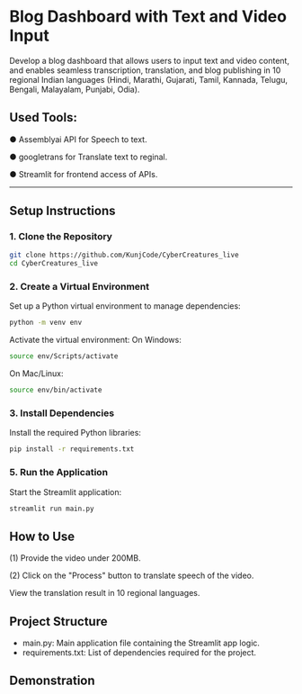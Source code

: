 # Blog Dashboard with Text and Video Input

Develop a blog dashboard that allows users to input text and video content, and enables seamless transcription, translation, and blog publishing in 10 regional Indian languages (Hindi, Marathi, Gujarati, Tamil, Kannada, Telugu, Bengali, Malayalam, Punjabi, Odia).

## Used Tools:
● Assemblyai API for Speech to text.

● googletrans for Translate text to reginal.

● Streamlit for frontend access of APIs.


---

## Setup Instructions

### 1. Clone the Repository
```bash
git clone https://github.com/KunjCode/CyberCreatures_live
cd CyberCreatures_live
```

### 2. Create a Virtual Environment
Set up a Python virtual environment to manage dependencies:
```bash
python -m venv env

```
Activate the virtual environment:
On Windows:
```bash
source env/Scripts/activate
```
On Mac/Linux:
```bash
source env/bin/activate
```

### 3. Install Dependencies
Install the required Python libraries:

```bash
pip install -r requirements.txt
```

### 5. Run the Application
Start the Streamlit application:

```bash
streamlit run main.py
```

## How to Use
(1) Provide the video under 200MB.

(2) Click on the "Process" button to translate speech of the video.

View the translation result in 10 regional languages.

## Project Structure
- main.py: Main application file containing the Streamlit app logic.
- requirements.txt: List of dependencies required for the project.

## Demonstration



